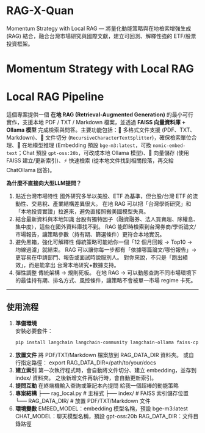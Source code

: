 # RAG-X-Quan
Momentum Strategy with Local RAG — 將量化動能策略與在地檢索增強生成 (RAG) 結合，融合台灣市場研究與國際文獻，建立可回測、解釋性強的 ETF/股票投資框架。

# Momentum Strategy with Local RAG

# Local RAG Pipeline

這個專案提供一個 **在地 RAG (Retrieval-Augmented Generation)** 的最小可行實作，支援本地 PDF / TXT / Markdown 檔案，並透過 **FAISS 向量資料庫 + Ollama 模型** 完成檢索與問答。主要功能包括：📂 多格式文件支援 (PDF、TXT、Markdown)、🔎 文件切分 (`RecursiveCharacterTextSplitter`)，確保檢索單位合理、🧠 在地模型推理 (Embedding 預設 `bge-m3:latest`，可換 `nomic-embed-text`；Chat 預設 `gpt-oss:20b`，可改成本地 Ollama 模型)、💾 向量儲存 (使用 FAISS 建立/更新索引)、⚡ 快速檢索 (從本地文件找到相關段落，再交給 ChatOllama 回答)。  


**為什麼不直接向大型LLM提問？**
1.	貼近台灣市場特性
	國外研究多半以美股、ETF 為基準，但台股/台灣 ETF 的流動性、交易稅、產業結構差異很大。
	在地 RAG 可以把「台灣學術研究」和「本地投資實證」拉進來，避免直接照搬美國模型失真。
2.	結合最新資料與本地知識
	台股有獨特因子（融資融券、法人買賣超、除權息、集中度），這些在國外資料庫找不到。
	RAG 能即時檢索到台灣券商/學術論文/市場報告，讓策略參數（持有期、篩選條件）更符合本地實況。
3.	避免黑箱，強化可解釋性
	傳統策略可能給你一個「12 個月回報 → Top10 → 均線過濾」就結束。
	RAG 可以讓你每一步都有「依據哪篇論文/哪份報告」→ 更容易在申請部門、報告或面試時說服別人。
	對你來說，不只是「跑出績效」，而是能拿出 台灣本地研究+數據支持。
4.	彈性調整
	傳統架構 → 規則死板。
	在地 RAG → 可以動態查詢不同市場環境下的最佳持有期、排名方式、風控條件，讓策略不會被單一市場 regime 卡死。
---

## 使用流程
1. **準備環境**  
   安裝必要套件：  
   ```bash
   pip install langchain langchain-community langchain-ollama faiss-cpu pypdf pymupdf
2. **放置文件**
    將 PDF/TXT/Markdown 檔案放到 RAG_DATA_DIR 資料夾。
	或自行指定路徑： export RAG_DATA_DIR=/path/to/your/docs
3. **建立索引**
    第一次執行程式時，會自動將文件切分、建立 embedding，並存到 index/ 資料夾。
	之後新增文件再執行時，會自動更新索引。
4. **提問互動**
    在終端機輸入查詢或筆記本內提問
    給我一個超棒的動能策略
5. **專案結構**
    ├── rag_local.py       # 主程式
    ├── index/             # FAISS 索引儲存位置
    └── RAG_DATA_DIR/      # 放置 PDF/TXT/Markdown 文件
6. **環境變數**
	EMBED_MODEL：embedding 模型名稱，預設 bge-m3:latest
	CHAT_MODEL：聊天模型名稱，預設 gpt-oss:20b
	RAG_DATA_DIR：文件目錄路徑